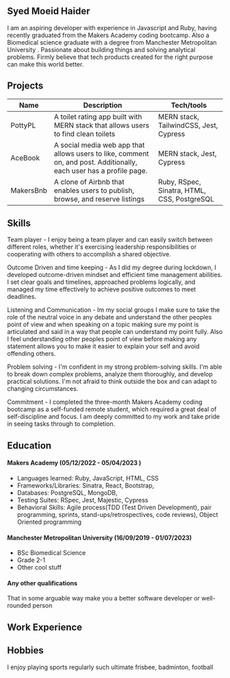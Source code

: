 ## Syed Moeid Haider
I am an aspiring developer with experience in Javascript and Ruby, having recently graduated from the Makers Academy coding bootcamp.
Also a Biomedical science graduate with a degree from Manchester Metropolitan University . Passionate about building things and solving analytical problems. Firmly believe that tech products created for the right purpose can make this world better.

## Projects

| Name                         | Description       | Tech/tools        |
| ---------------------------- | ----------------- | ----------------- |
| PottyPL                      | A toilet rating app built with MERN stack that allows users to find clean toilets | MERN stack, TailwindCSS, Jest, Cypress |
| AceBook | A social media web app that allows users to like, comment on, and post. Additionally, each user has a profile page. | MERN stack, Jest, Cypress|
| MakersBnb | A clone of Airbnb that enables users to publish, browse, and reserve listings| Ruby, RSpec, Sinatra, HTML, CSS, PostgreSQL |

## Skills

Team player - I enjoy being a team player and can easily switch between different roles, whether it's exercising leadership responsibilities or cooperating with others to accomplish a shared objective.

Outcome Driven and time keeping - As I did my degree during lockdown, I developed outcome-driven mindset and efficient time management abilities. I set clear goals and timelines, approached problems logically, and managed my time effectively to achieve positive outcomes to meet deadlines.

Listening and Communication - Im my social groups I make sure to take the role of the neutral voice in any debate and understand the other peoples point of view and when speaking on a topic making sure my point is articulated and said in a way that people can understand my point fully. Also I feel understanding other peoples point of view before making any statement allows you to make it easier to explain your self and avoid offending others.

Problem solving - I'm confident in my strong problem-solving skills. I'm able to break down complex problems, analyze them thoroughly, and develop practical solutions. I'm not afraid to think outside the box and can adapt to changing circumstances.

Commitment - I completed the three-month Makers Academy coding bootcamp as a self-funded remote student, which required a great deal of self-discipline and focus. I am deeply committed to my work and take pride in seeing tasks through to completion.

## Education

#### Makers Academy (05/12/2022 - 05/04/2023 )
- Languages learned: Ruby, JavaScript, HTML, CSS
- Frameworks/Libraries: Sinatra, React, Bootstrap,
- Databases: PostgreSQL, MongoDB,
- Testing Suites: RSpec, Jest, Majestic, Cypress
- Behavioral Skills: Agile process(TDD (Test Driven Development), pair programming, sprints, stand-ups/retrospectives, code reviews), Object Oriented programming 

#### Manchester Metropolitan University (16/09/2019 - 01/07/2023)
- BSc Biomedical Science
- Grade 2-1
- Other cool stuff


#### Any other qualifications

That in some arguable way make you a better software developer or well-rounded person

## Work Experience

## Hobbies

I enjoy playing sports regularly such ultimate frisbee, badminton, football
